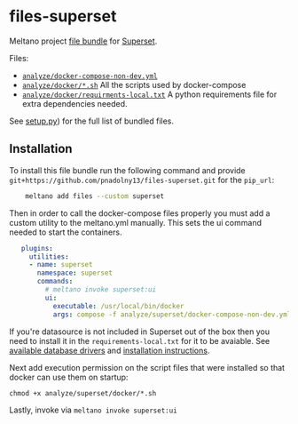 # files-superset

Meltano project [file bundle](https://meltano.com/docs/command-line-interface.html#file-bundle) for [Superset](https://superset.apache.org/).

Files:
- [`analyze/docker-compose-non-dev.yml`](./bundle/analyze/docker-compose-non-dev.yml) 
- [`analyze/docker/*.sh`](./bundle/analyze/docker/) All the scripts used by docker-compose
- [`analyze/docker/requirments-local.txt`](./bundle/analyze/docker/requirments-local.txt) A python requirements file for extra dependencies needed.


See [setup.py](./setup.py)) for the full list of bundled files.

## Installation

To install this file bundle run the following command and provide `git+https://github.com/pnadolny13/files-superset.git` for the `pip_url`:


```bash
    meltano add files --custom superset
```

Then in order to call the docker-compose files properly you must add a custom utility to the meltano.yml manually. This sets the ui command needed to start the containers.

```yml
   plugins:
     utilities:
     - name: superset
       namespace: superset
       commands:
         # meltano invoke superset:ui
         ui:
           executable: /usr/local/bin/docker
           args: compose -f analyze/superset/docker-compose-non-dev.yml up
```

If you're datasource is not included in Superset out of the box then you need to install it in the `requirements-local.txt` for it to be avaiable. See [available database drivers](https://superset.apache.org/docs/databases/installing-database-drivers) and [installation instructions](https://superset.apache.org/docs/databases/dockeradddrivers).

Next add execution permission on the script files that were installed so that docker can use them on startup: 

`chmod +x analyze/superset/docker/*.sh`

Lastly, invoke via `meltano invoke superset:ui`
